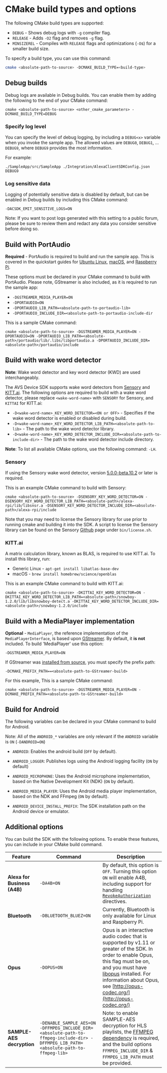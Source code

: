 # CMake build types and options

The following CMake build types are supported:

* `DEBUG` - Shows debug logs with `-g` compiler flag.
* `RELEASE` - Adds `-O2` flag and removes `-g` flag.
* `MINSIZEREL` - Compiles with `RELEASE` flags and optimizations (`-O`s) for a smaller build size.

To specify a build type, you can use this command:  

```sh
cmake <absolute-path-to-source> -DCMAKE_BUILD_TYPE=<build-type>
```

## Debug builds

Debug logs are available in Debug builds. You can enable them by adding the following to the end of your CMake command:

```shell
cmake <absolute-path-to-source> <other_cmake_parameters> -DCMAKE_BUILD_TYPE=DEBUG
```

### Specify log level

You can specify the level of debug logging, by including a `DEBUG<x>` variable when you invoke the sample app. The allowed values are `DEBUG0`, `DEBUG1`, ... `DEBUG9`, where `DEBUG9` provides the most information.

 For example:

```shell
./SampleApp/src/SampleApp ./Integration/AlexaClientSDKConfig.json DEBUG9
```  

### Log sensitive data

Logging of potentially sensitive data is disabled by default, but can be enabled in Debug builds by including this CMake command:

`-DACSDK_EMIT_SENSITIVE_LOGS=ON`

Note: If you want to post logs generated with this setting to a public forum, please be sure to review them and redact any data you consider sensitive before doing so.


## Build with PortAudio  

**Required** - PortAudio is required to build and run the sample app. This is covered in the quickstart guides for [Ubuntu Linux](https://github.com/alexa/avs-device-sdk/wiki/Ubuntu-Linux-Quick-Start-Guide), [macOS](https://github.com/alexa/avs-device-sdk/wiki/macOS-Quick-Start-Guide), and [Raspberry Pi](https://github.com/alexa/avs-device-sdk/wiki/Raspberry-Pi-Quick-Start-Guide-with-Script).

These options must be declared in your CMake command to build with PortAudio. Please note, GStreamer is also included, as it is required to run the sample app:  

* `-DGSTREAMER_MEDIA_PLAYER=ON`
* `-DPORTAUDIO=ON`
* `-DPORTAUDIO_LIB_PATH=<absolute-path-to-portaudio-lib>`
* `-DPORTAUDIO_INCLUDE_DIR=<absolute-path-to-portaudio-include-dir`

This is a sample CMake command:
```
cmake <absolute-path-to-source> -DGSTREAMER_MEDIA_PLAYER=ON -DPORTAUDIO=ON -DPORTAUDIO_LIB_PATH=<absolute-path>/portaudio/lib/.libs/libportaudio.a -DPORTAUDIO_INCLUDE_DIR=<absolute-path>/portaudio/include
```

## Build with wake word detector  

**Note**: Wake word detector and key word detector (KWD) are used interchangeably.

The AVS Device SDK supports wake word detectors from [Sensory](https://github.com/Sensory/alexa-rpi) and [KITT.ai](https://github.com/Kitt-AI/snowboy/). The following options are required to build with a wake word detector, please replace `<wake-word-name>` with `SENSORY` for Sensory, and `KITTAI` for KITT.ai:

* `-D<wake-word-name>_KEY_WORD_DETECTOR=<ON or OFF>` - Specifies if the wake word detector is enabled or disabled during build.
* `-D<wake-word-name>_KEY_WORD_DETECTOR_LIB_PATH=<absolute-path-to-lib>` - The path to the wake word detector library.
* `-D<wake-word-name>_KEY_WORD_DETECTOR_INCLUDE_DIR=<absolute-path-to-include-dir>` - The path to the wake word detector include directory.

**Note**: To list all available CMake options, use the following command: `-LH`.

### Sensory

If using the Sensory wake word detector, version [5.0.0-beta.10.2](https://github.com/Sensory/alexa-rpi) or later is required.

This is an example CMake command to build with Sensory:

```
cmake <absolute-path-to-source> -DSENSORY_KEY_WORD_DETECTOR=ON -DSENSORY_KEY_WORD_DETECTOR_LIB_PATH=<absolute-path>/alexa-rpi/lib/libsnsr.a -DSENSORY_KEY_WORD_DETECTOR_INCLUDE_DIR=<absolute-path>/alexa-rpi/include
```

Note that you may need to license the Sensory library for use prior to running cmake and building it into the SDK. A script to license the Sensory library can be found on the Sensory [Github](https://github.com/Sensory/alexa-rpi) page under `bin/license.sh`.

### KITT.ai

A matrix calculation library, known as BLAS, is required to use KITT.ai. To install this library, run:  
* Generic Linux - `apt-get install libatlas-base-dev`
* macOS -  `brew install homebrew/science/openblas`

This is an example CMake command to build with KITT.ai:

```
cmake <absolute-path-to-source> -DKITTAI_KEY_WORD_DETECTOR=ON -DKITTAI_KEY_WORD_DETECTOR_LIB_PATH=<absolute-path>/snowboy-1.2.0/lib/libsnowboy-detect.a -DKITTAI_KEY_WORD_DETECTOR_INCLUDE_DIR=<absolute-path>/snowboy-1.2.0/include
```

## Build with a MediaPlayer implementation

**Optional** - `MediaPlayer`, the reference implementation of the `MediaPlayerInterface`, is based upon [GStreamer](https://gstreamer.freedesktop.org/). By default, it **is not** included. To build 'MediaPlayer' use this option:

```
-DGSTREAMER_MEDIA_PLAYER=ON
```

If GStreamer was [installed from source](https://gstreamer.freedesktop.org/documentation/frequently-asked-questions/getting.html), you must specify the prefix path:

```
-DCMAKE_PREFIX_PATH==<absolute-path-to-GStreamer-build>
```

For this example, This is a sample CMake command:

```
cmake <absolute-path-to-source> -DGSTREAMER_MEDIA_PLAYER=ON -DCMAKE_PREFIX_PATH=<absolute-path-to-GStreamer-build>
```

## Build for Android

The following variables can be declared in your CMake command to build for Android.

Note: All of the `ANDROID_*` variables are only relevant if the `ANDROID` variable is `ON` (`-DANDROID=ON`)

* `ANDROID`: Enables the android build (`OFF` by default).

* `ANDROID_LOGGER`: Publishes logs using the Android logging facility (`ON` by default)

* `ANDROID_MICROPHONE`: Uses the Android microphone implementation, based on the Native Development Kit (NDK) (`ON` by default).

* `ANDROID_MEDIA_PLAYER`: Uses the Android media player implementation, based on the NDK and FFmpeg (`ON` by default).

* `ANDROID_DEVICE_INSTALL_PREFIX`: The SDK installation path on the Android device or emulator.

## Additional options

You can build the SDK with the following options. To enable these features, you can include in your CMake build command.

| Feature | Command | Description |
|--|--|--|
| **Alexa for Business (A4B)** | `-DA4B=ON` | By default, this option is `OFF`. Turning this option `ON` will enable A4B, including support for handling [`RevokeAuthorization`](https://developer.amazon.com/docs/alexa-voice-service/system.html#revokeauth) directives. |
| **Bluetooth** | `-DBLUETOOTH_BLUEZ=ON` | Currently, Bluetooth is only available for Linux and Raspberry Pi.|
| **Opus** | `-DOPUS=ON` | Opus is an interactive audio codec that is supported by v1.11 or greater of the SDK. In order to enable Opus, this flag must be on, and you must have [libopus](http://opus-codec.org/release/stable/2018/10/18/libopus-1_3.html) installed. For information about Opus, see [http://opus-codec.org/](http://opus-codec.org/) |
| **SAMPLE-AES decryption** | `-DENABLE_SAMPLE_AES=ON -DFFMPEG_INCLUDE_DIR=<absolute-path-to-ffmpeg-include-dir> -DFFMPEG_LIB_PATH=<absolute-path-to-ffmpeg-lib>` | Note: to enable SAMPLE-AES decryption for HLS playlists, the [FFMPEG dependency]() is required, and the build options `FFMPEG_INCLUDE_DIR` & `FFMPEG_LIB_PATH` must be provided. |
